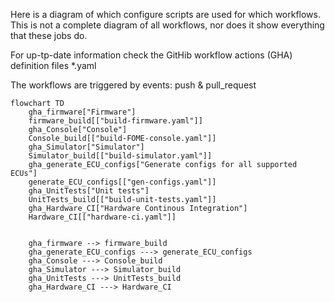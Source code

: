 Here is a diagram of which configure scripts are used for which workflows.
This is not a complete diagram of all workflows, nor does it show everything that these jobs do.

For up-tp-date information check the GitHib workflow actions (GHA) definition files *.yaml

The workflows are triggered by events: push & pull_request

```mermaid
flowchart TD
    gha_firmware["Firmware"]
    firmware_build[["build-firmware.yaml"]]
    gha_Console["Console"]
    Console_build[["build-FOME-console.yaml"]]
    gha_Simulator["Simulator"]
    Simulator_build[["build-simulator.yaml"]]
    gha_generate_ECU_configs["Generate configs for all supported ECUs"]
    generate_ECU_configs[["gen-configs.yaml"]]
    gha_UnitTests["Unit tests"]
    UnitTests_build[["build-unit-tests.yaml"]]
    gha_Hardware_CI["Hardware Continous Integration"]
    Hardware_CI[["hardware-ci.yaml"]]
   

    gha_firmware --> firmware_build
    gha_generate_ECU_configs ---> generate_ECU_configs
    gha_Console ---> Console_build
    gha_Simulator ---> Simulator_build
    gha_UnitTests ---> UnitTests_build
    gha_Hardware_CI ---> Hardware_CI

    
    
```
